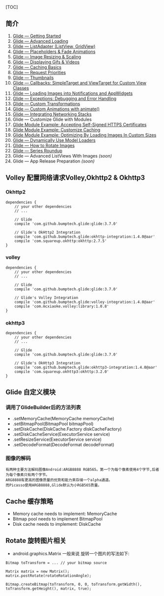 [TOC]

## 简介

<ol><li><a href="/tutorials/glide-getting-started">Glide — Getting Started</a></li><li><a href="/tutorials/glide-advanced-loading">Glide — Advanced Loading</a></li><li><a href="/tutorials/glide-listadapter-listview-gridview">Glide — ListAdapter (ListView, GridView)</a></li><li><a href="/tutorials/glide-placeholders-fade-animations">Glide — Placeholders &amp; Fade Animations</a></li><li><a href="/tutorials/glide-image-resizing-scaling">Glide — Image Resizing &amp; Scaling</a></li><li><a href="/tutorials/glide-displaying-gifs-and-videos">Glide — Displaying Gifs &amp; Videos</a></li><li><a href="/tutorials/glide-caching-basics">Glide — Caching Basics</a></li><li><a href="/tutorials/glide-request-priorities">Glide — Request Priorities</a></li><li><a href="/tutorials/glide-thumbnails">Glide — Thumbnails</a></li><li><a href="/tutorials/glide-callbacks-simpletarget-and-viewtarget-for-custom-view-classes">Glide — Callbacks: SimpleTarget and ViewTarget for Custom View Classes</a></li><li><a href="/tutorials/glide-loading-images-into-notifications-and-appwidgets">Glide — Loading Images into Notifications and AppWidgets</a></li><li><a href="/tutorials/glide-exceptions-debugging-and-error-handling">Glide — Exceptions: Debugging and Error Handling</a></li><li><a href="/tutorials/glide-custom-transformation">Glide — Custom Transformations</a></li><li><a href="/tutorials/glide-custom-animations-with-animate">Glide — Custom Animations with animate()</a></li><li><a href="/tutorials/glide-integrating-networking-stacks">Glide — Integrating Networking Stacks</a></li><li class="outline-item-active">Glide — Customize Glide with Modules</li><li><a href="/tutorials/glide-module-example-accepting-self-signed-https-certificates">Glide Module Example: Accepting Self-Signed HTTPS Certificates</a></li><li><a href="/tutorials/glide-module-example-customize-caching">Glide Module Example: Customize Caching</a></li><li><a href="/tutorials/glide-module-example-optimizing-by-loading-images-in-custom-sizes">Glide Module Example: Optimizing By Loading Images In Custom Sizes</a></li><li><a href="/tutorials/glide-dynamically-use-model-loaders">Glide —  Dynamically Use Model Loaders</a></li><li><a href="/tutorials/glide-how-to-rotate-images">Glide — How to Rotate Images</a></li><li><a href="/tutorials/glide-series-roundup-post">Glide —  Series Roundup</a></li><li><i class="fa fa-star"></i> Glide — Advanced ListViews With Images <i>(soon)</i></li><li><i class="fa fa-star"></i> Glide — App Release Preparation <i>(soon)</i></li></ol>

## Volley 配置网络请求Volley,Okhttp2 & Okhttp3

### Okhttp2
```
dependencies {  
    // your other dependencies
    // ...

    // Glide
    compile 'com.github.bumptech.glide:glide:3.7.0'

    // Glide's OkHttp2 Integration 
    compile 'com.github.bumptech.glide:okhttp-integration:1.4.0@aar'
    compile 'com.squareup.okhttp:okhttp:2.7.5'
}
```

### volley
```
dependencies {  
    // your other dependencies
    // ...

    // Glide
    compile 'com.github.bumptech.glide:glide:3.7.0'

    // Glide's Volley Integration 
    compile 'com.github.bumptech.glide:volley-integration:1.4.0@aar'
    compile 'com.mcxiaoke.volley:library:1.0.8'
}
```

### okhttp3

```
dependencies {  
    // your other dependencies
    // ...

    // Glide
    compile 'com.github.bumptech.glide:glide:3.7.0'

    // Glide's OkHttp3 Integration 
    compile 'com.github.bumptech.glide:okhttp3-integration:1.4.0@aar'
    compile 'com.squareup.okhttp3:okhttp:3.2.0'
}
```

## Glide 自定义模块

### 调用了GlideBuilder后的方法列表

* .setMemoryCache(MemoryCache memoryCache)
* .setBitmapPool(BitmapPool bitmapPool)
* .setDiskCache(DiskCache.Factory diskCacheFactory)
* .setDiskCacheService(ExecutorService service)
* .setResizeService(ExecutorService service)
* .setDecodeFormat(DecodeFormat decodeFormat)

### 图像的解码 

```
有两种主要方法解码图像Android:ARGB8888 RGB565。第一个为每个像素使用4个字节,后者为每个像素只有两个字节。
ARG8888有更高的图像质量的优势和能力来存储一个alpha通道。
而Picasso使用ARGB8888,Glide默认为小RGB565质量。

```

## Cache 缓存策略

* Memory cache needs to implement: MemoryCache
* Bitmap pool needs to implement BitmapPool
* Disk cache needs to implement: DiskCache

## Rotate 旋转图片相关

* android.graphics.Matrix
一般来说 旋转一个图片的写法如下:
```
Bitmap toTransform = ... // your bitmap source

Matrix matrix = new Matrix();  
matrix.postRotate(rotateRotationAngle);

Bitmap.createBitmap(toTransform, 0, 0, toTransform.getWidth(), toTransform.getHeight(), matrix, true);  

```
